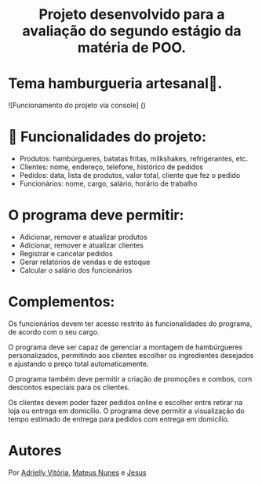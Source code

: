 <h1 align="center"> Projeto desenvolvido para a avaliação do segundo estágio da matéria de POO. </h1>

<h1> Tema hamburgueria artesanal🍔. </h1>

![Funcionamento do projeto via console] ()
# :hammer: Funcionalidades do projeto:

- Produtos: hambúrgueres, batatas fritas, milkshakes, refrigerantes, etc.
- Clientes: nome, endereço, telefone, histórico de pedidos
- Pedidos: data, lista de produtos, valor total, cliente que fez o pedido
- Funcionários: nome, cargo, salário, horário de trabalho

# O programa deve permitir:

- Adicionar, remover e atualizar produtos
- Adicionar, remover e atualizar clientes
- Registrar e cancelar pedidos
- Gerar relatórios de vendas e de estoque
- Calcular o salário dos funcionários

# Complementos: 

Os funcionários devem ter acesso restrito às funcionalidades do programa, de acordo com o seu cargo.

O programa deve ser capaz de gerenciar a montagem de hambúrgueres personalizados, permitindo aos clientes escolher os ingredientes desejados e ajustando o preço total automaticamente.

O programa também deve permitir a criação de promoções e combos, com descontos especiais para os clientes.

Os clientes devem poder fazer pedidos online e escolher entre retirar na loja ou entrega em domicílio. O programa deve permitir a visualização do tempo estimado de entrega para pedidos com entrega em domicílio.

# Autores
Por <a href="https://www.linkedin.com/in/adriellymendes-dev/" target="_blank" rel="noopener noreferrer">Adrielly Vitória</a>, <a href="https://www.linkedin.com/in/mateusnunes620/" target="_blank" rel="noopener noreferrer">Mateus Nunes</a> e <a href="https://www.linkedin.com/in/jesus-emannuel-badu-laurentino-1b2b77231/" target="_blank" rel="noopener noreferrer">Jesus</a>